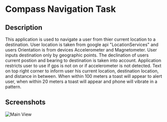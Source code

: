 Compass Navigation Task
=======

Description
-----------
 
This application is used to navigate a user from thier current location to a destination. 
User location is taken from google api "LocationServices" and users Orientation is from devices Accelerometer and Magnetometer. User inputs destination only by geographic points. The declination of users current postion and bearing to destination is taken into account.
Application restricts user to use if gps is not on or if accelerometer is not detected.
Text on top right corner to inform user his current location, destination location, and distance in between.
When within 100 meters a toast will appear to alert user, when within 20 meters a toast will appear and phone will vibrate in a pattern.


Screenshots
-----------

![Main View](http://i.imgur.com/NWELVKv.png)